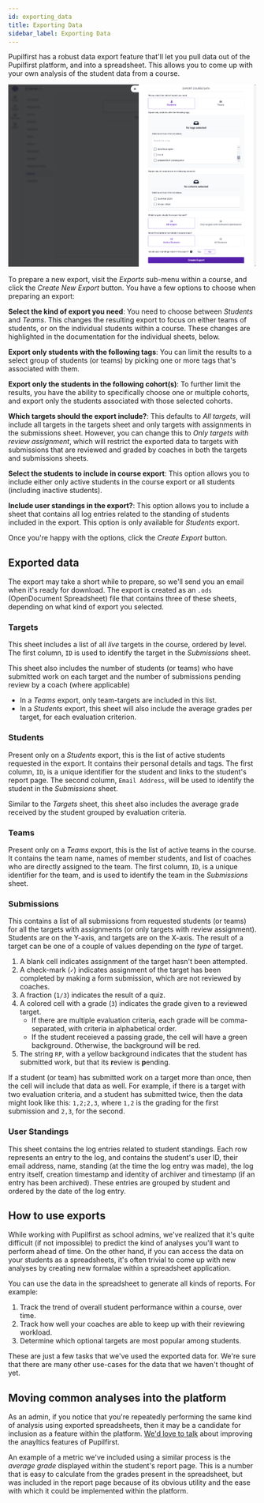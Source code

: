 ```yaml
---
id: exporting_data
title: Exporting Data
sidebar_label: Exporting Data
---
```


Pupilfirst has a robust data export feature that'll let you pull data out of the Pupilfirst platform, and into a spreadsheet. This allows you to come up with your own analysis of the student data from a course.

![Course exports interface](../assets/exporting_data/new_export_menu.png)

To prepare a new export, visit the _Exports_ sub-menu within a course, and click the _Create New Export_ button. You have a few options to choose when preparing an export:

**Select the kind of export you need**: You need to choose between _Students_ and _Teams_. This changes the resulting export to focus on either teams of students, or on the individual students within a course. These changes are highlighted in the documentation for the individual sheets, below.

**Export only students with the following tags**: You can limit the results to a select group of students (or teams) by picking one or more tags that's associated with them.

**Export only the students in the following cohort(s)**: To further limit the results, you have the ability to specifically choose one or multiple cohorts, and export only the students associated with those selected cohorts.

**Which targets should the export include?**: This defaults to _All targets_, will include all targets in the targets sheet and only targets with assignments in the submissions sheet. However, you can change this to _Only targets with review assignment_, which will restrict the exported data to targets with submissions that are reviewed and graded by coaches in both the targets and submissions sheets.

**Select the students to include in course export**: This option allows you to include either only active students in the course export or all students (including inactive students).

**Include user standings in the export?**: This option allows you to include a sheet that contains all log entries related to the standing of students included in the export. This option is only available for _Students_ export.

Once you're happy with the options, click the _Create Export_ button.

## Exported data

The export may take a short while to prepare, so we'll send you an email when it's ready for download. The export is created as an `.ods` (OpenDocument Spreadsheet) file that contains three of these sheets, depending on what kind of export you selected.

### Targets

This sheet includes a list of all _live_ targets in the course, ordered by level. The first column, `ID` is used to identify the target in the _Submissions_ sheet.

This sheet also includes the number of students (or teams) who have submitted work on each target and the number of submissions pending review by a coach (where applicable)

- In a _Teams_ export, only team-targets are included in this list.
- In a _Students_ export, this sheet will also include the average grades per target, for each evaluation criterion.

### Students

Present only on a _Students_ export, this is the list of active students requested in the export. It contains their personal details and tags. The first column, `ID`, is a unique identifier for the student and links to the student's report page. The second column, `Email Address`, will be used to identify the student in the _Submissions_ sheet.

Similar to the _Targets_ sheet, this sheet also includes the average grade received by the student grouped by evaluation criteria.

### Teams

Present only on a _Teams_ export, this is the list of active teams in the course. It contains the team name, names of member students, and list of coaches who are directly assigned to the team. The first column, `ID`, is a unique identifier for the team, and is used to identify the team in the _Submissions_ sheet.

### Submissions

This contains a list of all submissions from requested students (or teams) for all the targets with assignments (or only targets with review assignment). Students are on the Y-axis, and targets are on the X-axis. The result of a target can be one of a couple of values depending on the _type_ of target.

1. A blank cell indicates assignment of the target hasn't been attempted.
2. A check-mark (`✓`) indicates assignment of the target has been completed by making a form submission, which are not reviewed by coaches.
3. A fraction (`1/3`) indicates the result of a quiz.
4. A colored cell with a grade (`3`) indicates the grade given to a reviewed target.
   - If there are multiple evaluation criteria, each grade will be comma-separated, with criteria in alphabetical order.
   - If the student receieved a passing grade, the cell will have a green background. Otherwise, the background will be red.
5. The string `RP`, with a yellow background indicates that the student has submitted work, but that its **r**eview is **p**ending.

If a student (or team) has submitted work on a target more than once, then the cell will include that data as well. For example, if there is a target with two evaluation criteria, and a student has submitted twice, then the data might look like this: `1,2;2,3`, where `1,2` is the grading for the first submission and `2,3`, for the second.

### User Standings

This sheet contains the log entries related to student standings. Each row represents an entry to the log, and contains the student's user ID, their email address, name, standing (at the time the log entry was made), the log entry itself, creation timestamp and identity of archiver and timestamp (if an entry has been archived). These entries are grouped by student and ordered by the date of the log entry.

## How to use exports

While working with Pupilfirst as school admins, we've realized that it's quite difficult (if not impossible) to predict the kind of analyses you'll want to perform ahead of time. On the other hand, if you can access the data on your students as a spreadsheets, it's often trivial to come up with new analyses by creating new formalae within a spreadsheet application.

You can use the data in the spreadsheet to generate all kinds of reports. For example:

1. Track the trend of overall student performance within a course, over time.
2. Track how well your coaches are able to keep up with their reviewing workload.
3. Determine which optional targets are most popular among students.

These are just a few tasks that we've used the exported data for. We're sure that there are many other use-cases for the data that we haven't thought of yet.

## Moving common analyses into the platform

As an admin, if you notice that you're repeatedly performing the same kind of analysis using exported spreadsheets, then it may be a candidate for inclusion as a feature within the platform. [We'd love to talk](mailto:support@pupilfirst.com) about improving the anayltics features of Pupilfirst.

An example of a metric we've included using a similar process is the _average grade_ displayed within the student's report page. This is a number that is easy to calculate from the grades present in the spreadsheet, but was included in the report page because of its obvious utility and the ease with which it could be implemented within the platform.
